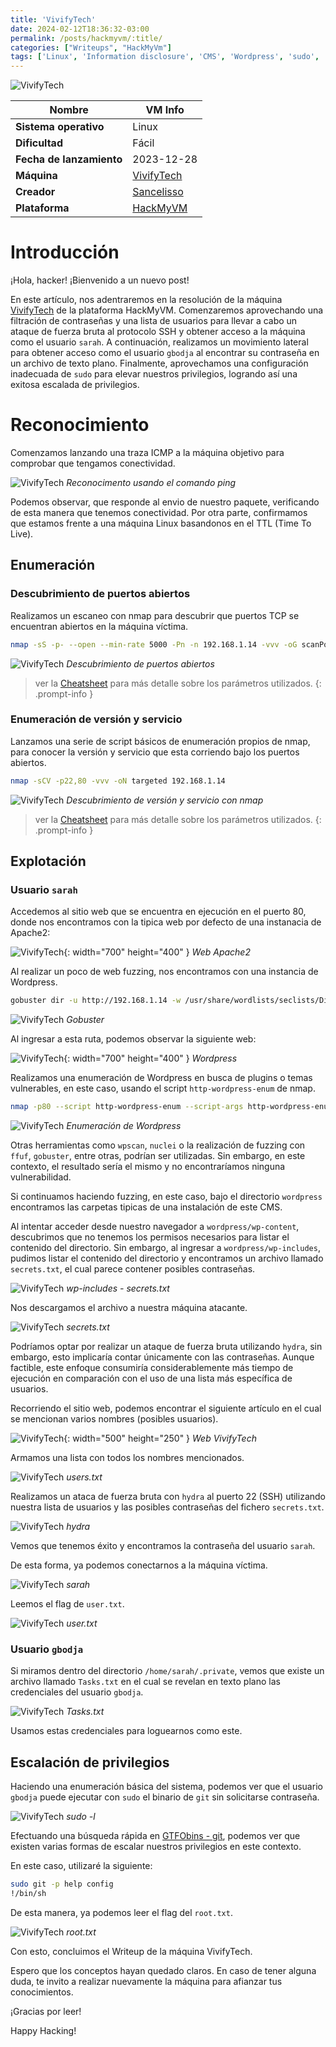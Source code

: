 ```yaml
---
title: 'VivifyTech'
date: 2024-02-12T18:36:32-03:00
permalink: /posts/hackmyvm/:title/
categories: ["Writeups", "HackMyVm"]
tags: ['Linux', 'Information disclosure', 'CMS', 'Wordpress', 'sudo', 'git']
---
```


![VivifyTech](/assets/img/hmvm/vivifytech/vivifytech.png)

|Nombre|VM Info|
|---|---|
|**Sistema operativo**|Linux|
|**Dificultad**|Fácil|
|**Fecha de lanzamiento**|2023-12-28|
|**Máquina**|[VivifyTech](https://hackmyvm.eu/machines/machine.php?vm=VivifyTech)|
|**Creador**|[Sancelisso](https://sancelisso.github.io/)|
|**Plataforma**|[HackMyVM](https://hackmyvm.eu/)|

# Introducción

¡Hola, hacker! ¡Bienvenido a un nuevo post!

En este artículo, nos adentraremos en la resolución de la máquina [VivifyTech](https://hackmyvm.eu/machines/machine.php?vm=VivifyTech) de la plataforma HackMyVM. Comenzaremos aprovechando una filtración de contraseñas y una lista de usuarios para llevar a cabo un ataque de fuerza bruta al protocolo SSH y obtener acceso a la máquina como el usuario `sarah`. A continuación, realizamos un movimiento lateral para obtener acceso como el usuario `gbodja` al encontrar su contraseña en un archivo de texto plano. Finalmente, aprovechamos una configuración inadecuada de `sudo` para elevar nuestros privilegios, logrando así una exitosa escalada de privilegios.

# Reconocimiento

Comenzamos lanzando una traza ICMP a la máquina objetivo para comprobar que tengamos conectividad.

![VivifyTech](/assets/img/hmvm/vivifytech/vivifytech-1.png)
_Reconocimento usando el comando ping_

Podemos observar, que responde al envio de nuestro paquete, verificando de esta manera que tenemos conectividad. Por otra parte, confirmamos que estamos frente a una máquina Linux basandonos en el TTL (Time To Live).

## Enumeración

### Descubrimiento de puertos abiertos
Realizamos un escaneo con nmap para descubrir que puertos TCP se encuentran abiertos en la máquina víctima.

```bash
nmap -sS -p- --open --min-rate 5000 -Pn -n 192.168.1.14 -vvv -oG scanPorts
```

![VivifyTech](/assets/img/hmvm/vivifytech/vivifytech-2.png)
_Descubrimiento de puertos abiertos_

> ver la [Cheatsheet](/cheatsheet) para más detalle sobre los parámetros utilizados.
{: .prompt-info }

### Enumeración de versión y servicio

Lanzamos una serie de script básicos de enumeración propios de nmap, para conocer la versión y servicio que esta corriendo bajo los puertos abiertos.

```bash
nmap -sCV -p22,80 -vvv -oN targeted 192.168.1.14
```

![VivifyTech](/assets/img/hmvm/vivifytech/vivifytech-2.png)
_Descubrimiento de versión y servicio con nmap_

> ver la [Cheatsheet](/cheatsheet) para más detalle sobre los parámetros utilizados.
{: .prompt-info }

## Explotación

### Usuario `sarah`

Accedemos al sitio web que se encuentra en ejecución en el puerto 80, donde nos encontramos con la tipica web por defecto de una instanacia de Apache2:

![VivifyTech](/assets/img/hmvm/vivifytech/vivifytech-5.png){: width="700" height="400" }
_Web Apache2_

Al realizar un poco de web fuzzing, nos encontramos con una instancia de Wordpress.

```bash
gobuster dir -u http://192.168.1.14 -w /usr/share/wordlists/seclists/Discovery/Web-Content/directory-list-2.3-medium.txt -t 50
```

![VivifyTech](/assets/img/hmvm/vivifytech/vivifytech-4.png)
_Gobuster_

Al ingresar a esta ruta, podemos observar la siguiente web:

![VivifyTech](/assets/img/hmvm/vivifytech/vivifytech-6.png){: width="700" height="400" }
_Wordpress_

Realizamos una enumeración de Wordpress en busca de plugins o temas vulnerables, en este caso, usando el script `http-wordpress-enum` de nmap.

```bash
nmap -p80 --script http-wordpress-enum --script-args http-wordpress-enum.root='/wordpress',search-limit=1000 192.168.1.14
```

![VivifyTech](/assets/img/hmvm/vivifytech/vivifytech-19.png)
_Enumeración de Wordpress_

Otras herramientas como `wpscan`, `nuclei` o la realización de fuzzing con `ffuf`, `gobuster`, entre otras, podrían ser utilizadas. Sin embargo, en este contexto, el resultado sería el mismo y no encontraríamos ninguna vulnerabilidad.

Si continuamos haciendo fuzzing, en este caso, bajo el directorio `wordpress` encontramos las carpetas tipicas de una instalación de este CMS.

Al intentar acceder desde nuestro navegador a `wordpress/wp-content`, descubrimos que no tenemos los permisos necesarios para listar el contenido del directorio. Sin embargo, al ingresar a `wordpress/wp-includes`, pudimos listar el contenido del directorio y encontramos un archivo llamado `secrets.txt`, el cual parece contener posibles contraseñas.

![VivifyTech](/assets/img/hmvm/vivifytech/vivifytech-9.png)
_wp-includes - secrets.txt_

Nos descargamos el archivo a nuestra máquina atacante.

![VivifyTech](/assets/img/hmvm/vivifytech/vivifytech-10.png)
_secrets.txt_

Podríamos optar por realizar un ataque de fuerza bruta utilizando `hydra`, sin embargo, esto implicaría contar únicamente con las contraseñas. Aunque factible, este enfoque consumiría considerablemente más tiempo de ejecución en comparación con el uso de una lista más específica de usuarios.

Recorriendo el sitio web, podemos encontrar el siguiente artículo en el cual se mencionan varios nombres (posibles usuarios).

![VivifyTech](/assets/img/hmvm/vivifytech/vivifytech-11.png){: width="500" height="250" }
_Web VivifyTech_

Armamos una lista con todos los nombres mencionados.

![VivifyTech](/assets/img/hmvm/vivifytech/vivifytech-12.png)
_users.txt_

Realizamos un ataca de fuerza bruta con `hydra` al puerto 22 (SSH) utilizando nuestra lista de usuarios y las posibles contraseñas del fichero `secrets.txt`.

![VivifyTech](/assets/img/hmvm/vivifytech/vivifytech-13.png)
_hydra_

Vemos que tenemos éxito y encontramos la contraseña del usuario `sarah`.

De esta forma, ya podemos conectarnos a la máquina víctima.

![VivifyTech](/assets/img/hmvm/vivifytech/vivifytech-14.png)
_sarah_

Leemos el flag de `user.txt`.

![VivifyTech](/assets/img/hmvm/vivifytech/vivifytech-15.png)
_user.txt_

### Usuario `gbodja`

Si miramos dentro del directorio `/home/sarah/.private`, vemos que existe un archivo llamado `Tasks.txt` en el cual se revelan en texto plano las credenciales del usuario `gbodja`.

![VivifyTech](/assets/img/hmvm/vivifytech/vivifytech-16.png)
_Tasks.txt_

Usamos estas credenciales para loguearnos como este.

## Escalación de privilegios

Haciendo una enumeración básica del sistema, podemos ver que el usuario `gbodja` puede ejecutar con `sudo` el binario de `git` sin solicitarse contraseña. 

![VivifyTech](/assets/img/hmvm/vivifytech/vivifytech-17.png)
_sudo -l_

Efectuando una búsqueda rápida en [GTFObins - git](https://gtfobins.github.io/gtfobins/git/#sudo), podemos ver que existen varias formas de escalar nuestros privilegios en este contexto.

En este caso, utilizaré la siguiente:

```bash
sudo git -p help config
!/bin/sh
```

De esta manera, ya podemos leer el flag del `root.txt`.

![VivifyTech](/assets/img/hmvm/vivifytech/vivifytech-18.png)
_root.txt_

Con esto, concluimos el Writeup de la máquina VivifyTech.

Espero que los conceptos hayan quedado claros. En caso de tener alguna duda, te invito a realizar nuevamente la máquina para afianzar tus conocimientos.

¡Gracias por leer!

Happy Hacking!
